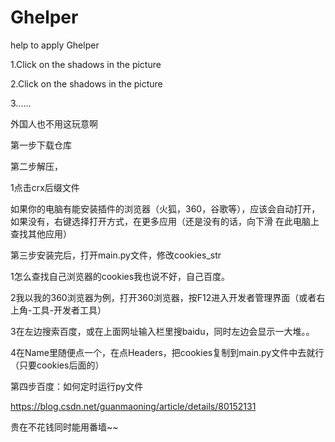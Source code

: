 # Ghelper
help to apply Ghelper

1.Click on the shadows in the picture
 
2.Click on the shadows in the picture
 

3......

外国人也不用这玩意啊

第一步下载仓库

第二步解压，

1点击crx后缀文件

如果你的电脑有能安装插件的浏览器（火狐，360，谷歌等），应该会自动打开，如果没有，右键选择打开方式，在更多应用（还是没有的话，向下滑  在此电脑上查找其他应用）
 

第三步安装完后，打开main.py文件，修改cookies_str
	
1怎么查找自己浏览器的cookies我也说不好，自己百度。
	
2我以我的360浏览器为例，打开360浏览器，按F12进入开发者管理界面（或者右上角-工具-开发者工具）
	
3在左边搜索百度，或在上面网址输入栏里搜baidu，同时左边会显示一大堆。。
	
4在Name里随便点一个，在点Headers，把cookies复制到main.py文件中去就行（只要cookies后面的）
 
第四步百度：如何定时运行py文件

https://blog.csdn.net/guanmaoning/article/details/80152131


贵在不花钱同时能用番墙~~
